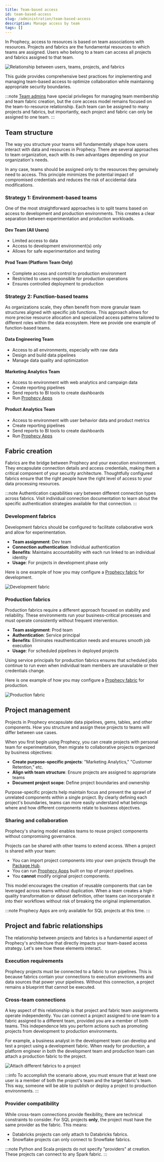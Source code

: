 ```yaml
---
title: Team-based access
id: team-based-access
slug: /administration/team-based-access
description: Manage access by team
tags: []
---
```


In Prophecy, access to resources is based on team associations with resources. Projects and fabrics are the fundamental resources to which teams are assigned. Users who belong to a team can access all projects and fabrics assigned to that team.

![Relationship between users, teams, projects, and fabrics](img/project-fabric-team.png)

This guide provides comprehensive best practices for implementing and managing team-based access to optimize collaboration while maintaining appropriate security boundaries.

:::note
[Team admins](/administration/rbac#team-admins) have special privileges for managing team membership and team fabric creation, but the core access model remains focused on the team-to-resource relationship. Each team can be assigned to many projects and fabrics, but importantly, each project and fabric can only be assigned to one team.
:::

## Team structure

The way you structure your teams will fundamentally shape how users interact with data and resources in Prophecy. There are several approaches to team organization, each with its own advantages depending on your organization's needs.

In any case, teams should be assigned only to the resources they genuinely need to access. This principle minimizes the potential impact of compromised credentials and reduces the risk of accidental data modifications.

### Strategy 1: Environment-based teams

One of the most straightforward approaches is to split teams based on access to development and production environments. This creates a clear separation between experimentation and production workloads.

#### Dev Team (All Users)

- Limited access to data
- Access to development environment(s) only
- Allows for safe experimentation and testing

#### Prod Team (Platform Team Only)

- Complete access and control to production environment
- Restricted to users responsible for production operations
- Ensures controlled deployment to production

### Strategy 2: Function-based teams

As organizations scale, they often benefit from more granular team structures aligned with specific job functions. This approach allows for more precise resource allocation and specialized access patterns tailored to different roles within the data ecosystem. Here we provide one example of function-based teams.

#### Data Engineering Team

- Access to all environments, especially with raw data
- Design and build data pipelines
- Manage data quality and optimization

#### Marketing Analytics Team

- Access to environment with web analytics and campaign data
- Create reporting pipelines
- Send reports to BI tools to create dashboards
- Run [Prophecy Apps](/analysts/business-applications)

#### Product Analytics Team

- Access to environment with user behavior data and product metrics
- Create reporting pipelines
- Send reports to BI tools to create dashboards
- Run [Prophecy Apps](/analysts/business-applications)

## Fabric creation

Fabrics are the bridge between Prophecy and your execution environment. They encapsulate connection details and access credentials, making them a critical component of your security architecture. Thoughtfully configured fabrics ensure that the right people have the right level of access to your data processing resources.

:::note
Authentication capabilities vary between different connection types across fabrics. Visit individual connection documentation to learn about the specific authentication strategies available for that connection.
:::

### Development fabrics

Development fabrics should be configured to facilitate collaborative work and allow for experimentation.

- **Team assignment**: Dev team
- **Connection authentication**: Individual authentication
- **Benefits**: Maintains accountability with each run linked to an individual identity
- **Usage**: For projects in development phase only

Here is one example of how you may configure a [Prophecy fabric](docs/core/prophecy-fabrics/prophecy-fabrics.md) for development.

![Development fabric](img/fabric-dev.png)

### Production fabrics

Production fabrics require a different approach focused on stability and reliability. These environments run your business-critical processes and must operate consistently without frequent intervention.

- **Team assignment**: Prod team
- **Authentication**: Service principal
- **Benefits**: Eliminates reauthentication needs and ensures smooth job execution
- **Usage**: For scheduled pipelines in deployed projects

Using service principals for production fabrics ensures that scheduled jobs continue to run even when individual team members are unavailable or their credentials change.

Here is one example of how you may configure a [Prophecy fabric](docs/core/prophecy-fabrics/prophecy-fabrics.md) for production.

![Production fabric](img/fabric-prod.png)

## Project management

Projects in Prophecy encapsulate data pipelines, gems, tables, and other components. How you structure and assign these projects to teams will differ between use cases.

When you first begin using Prophecy, you can create projects with personal team for experimentation, then migrate to collaborative projects organized by business objectives:

- **Create purpose-specific projects**: "Marketing Analytics," "Customer Retention," etc.
- **Align with team structure**: Ensure projects are assigned to appropriate teams
- **Document project scope**: Define project boundaries and ownership

Purpose-specific projects help maintain focus and prevent the sprawl of unrelated components within a single project. By clearly defining each project's boundaries, teams can more easily understand what belongs where and how different components relate to business objectives.

### Sharing and collaboration

Prophecy's sharing model enables teams to reuse project components without compromising governance.

Projects can be shared with other teams to extend access. When a project is shared with your team:

- You can import project components into your own projects through the [Package Hub](/engineers/package-hub).
- You can run [Prophecy Apps](/analysts/business-applications) built on top of project pipelines.
- You **cannot** modify original project components.

This model encourages the creation of reusable components that can be leveraged across teams without duplication. When a team creates a high-quality transformation or dataset definition, other teams can incorporate it into their workflows without risk of breaking the original implementation.

:::note
Prophecy Apps are only available for SQL projects at this time.
:::

## Project and fabric relationships

The relationship between projects and fabrics is a fundamental aspect of Prophecy's architecture that directly impacts your team-based access strategy. Let's see how these elements interact.

### Execution requirements

Prophecy projects must be connected to a fabric to run pipelines. This is because fabrics contain your connections to execution environments and data sources that power your pipelines. Without this connection, a project remains a blueprint that cannot be executed.

### Cross-team connections

A key aspect of this relationship is that project and fabric team assignments operate independently. You can connect a project assigned to one team to a fabric assigned to a different team, provided you are a member of both teams. This independence lets you perform actions such as promoting projects from development to production environments.

For example, a business analyst in the development team can develop and test a project using a development fabric. When ready for production, a platform engineer in both the development team and production team can attach a production fabric to the project.

![Attach different fabrics to a project](img/project-fabric-attachment.png)

:::info
To accomplish the scenario above, you must ensure that at least one user is a member of both the project's team and the target fabric's team. This way, someone will be able to publish or deploy a project to production environments.
:::

### Provider compatibility

While cross-team connections provide flexibility, there are technical constraints to consider. For SQL projects **only**, the project must have the same provider as the fabric. This means:

- Databricks projects can only attach to Databricks fabrics.
- Snowflake projects can only connect to Snowflake fabrics.

:::note
Python and Scala projects do not specify "providers" at creation. These projects can connect to any Spark fabric.
:::
